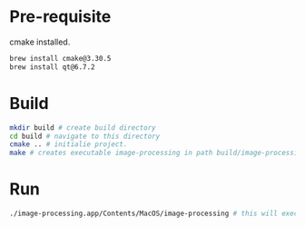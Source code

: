 # Pre-requisite

cmake installed. 
```bash
brew install cmake@3.30.5
brew install qt@6.7.2
```

# Build 
```bash
mkdir build # create build directory
cd build # navigate to this directory
cmake .. # initialie project.
make # creates executable image-processing in path build/image-processing.app/Contents/MacOS/image-processing
```

# Run
```bash
./image-processing.app/Contents/MacOS/image-processing # this will execute the file (make sure to run in when inside build or ./build/image-processing.app/Contents/MacOS/image-processing if in root dir
```
